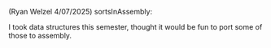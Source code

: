 (Ryan Welzel 4/07/2025) 
sortsInAssembly: 

I took data structures this semester, thought it would be fun to port some of those to assembly.
